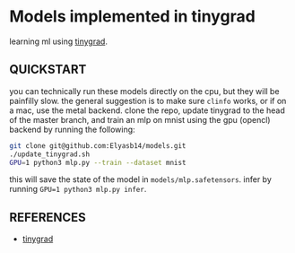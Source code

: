 # Models implemented in tinygrad

learning ml using [tinygrad](https://github.com/tinygrad/tinygrad).

## QUICKSTART

you can technically run these models directly on the cpu, but they will be painfilly slow. the general suggestion is to make sure `clinfo` works, or if on a mac, use the metal backend. clone the repo, update tinygrad to the head of the master branch, and train an mlp on mnist using the gpu (opencl) backend by running the following:

```bash
git clone git@github.com:Elyasb14/models.git
./update_tinygrad.sh
GPU=1 python3 mlp.py --train --dataset mnist
```

this will save the state of the model in `models/mlp.safetensors`. infer by running `GPU=1 python3 mlp.py infer`.

## REFERENCES

- [tinygrad](https://github.com/tinygrad/tinygrad)